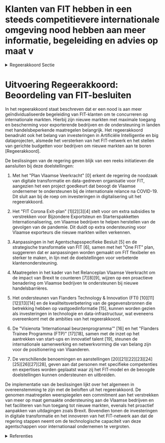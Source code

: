 # Klanten van FIT hebben in een steeds competitievere internationale omgeving nood hebben aan meer informatie, begeleiding en advies op maat v

<details>
        <summary>Regeerakkoord Sectie </summary>
        <p>4.3.1 Klanten van FIT hebben in een steeds competitievere internationale omgeving nood hebben aan meer informatie, begeleiding en advies op maat van hun bedrijf. We maken daarom tijd vrij voor meer geïndividu-aliseerde begeleiding door Landen met wie de EU Handels- en/of Investeringsakkoorden zal afsluiten of recent akkoorden mee afgesloten heeft als nieuwe markten met maximale toegang en bescherming voor onze exporterende bedrijven centraal te stellen. FIT heeft voortaan ook meer oog voor de onder-steuning van Vlaamse bedrijven in landen die ermee dreigen handelsbeperkende maatregelen te nemen. Voor het investeringsluik betekent de toe - genomen nood aan maatwerk een uitge-sprokener vorm van dienstverlening speci-fiek voor de buitenlandse investeerders onder meer door de juridische erkenning van FIT als erkend ondernemersloket en de dringende stroomlijning van verschillende administratieve processen die nu als belemmerend beschouwd worden door buitenlandse investeerders o.a. i.v.m. visa, werkvergunningen, bewijs van beroeps-bekwaamheid, … FIT investeert meer in Artificiële Intelligentie en big dataprojecten om basisinformatie zonder tussenschakels rechtstreeks tot bij de klant te brengen, in samenwerking met VLAIO. FIT blijft ook investeren in een voldoende groot, stabiel en performant buitenlands netwerk dat tegemoet kan komen aan de verwachtingen van het stijgend aantal sterk geïndividualiseerde vragen van de bedrijven. Om binnen Europa in de topgroep te blijven van de leidende exporterende naties (15de wereldwijd) en om minstens onze toppositie als locatie voor buitenlandse investeringen (5de binnen Europa) te behouden, wordt het FIT netwerk verder versterkt. FIT zet een gericht budget voor financiële stimuli in dat bedrijven aanzet tot het aanboren van nieuwe markten en nieuwe opportuniteiten. </p>
        </details> 

# Uitvoering Regeerakkoord: Beoordeling van FIT-besluiten

In het regeerakkoord staat beschreven dat er een nood is aan meer geïndividualiseerde begeleiding van FIT-klanten om te concurreren op internationale markten. Hierbij zijn nieuwe markten met maximale toegang en bescherming voor exporterende bedrijven en de ondersteuning in landen met handelsbeperkende maatregelen belangrijk. Het regeerakkoord benadrukt ook het belang van investeringen in Artificiële Intelligentie en big dataprojecten, alsmede het versterken van het FIT-netwerk en het stellen van gerichte budgetten voor bedrijven om nieuwe markten aan te boren [Regeerakkoord].

De beslissingen van de regering geven blijk van een reeks initiatieven die aansluiten bij deze doelstellingen:

1. Met het "Plan Vlaamse Veerkracht" \[0\] erkent de regering de noodzaak van digitale transformatie en data-gedreven organisatie voor FIT, aangezien het een project goedkeurt dat beoogt de Vlaamse ondernemer te ondersteunen bij de internationale relance na COVID-19. Dit sluit aan bij de roep om investeringen in digitalisering uit het regeerakkoord.

2. Het "FIT Corona Exit-plan" \[1\]\[2\]\[3\]\[4\] stelt voor om extra subsidies te verstrekken voor Bijzondere Exportsteun en Starterspakketten Internationalisering, om Vlaamse bedrijven te helpen herstellen van de gevolgen van de pandemie. Dit duidt op extra ondersteuning voor Vlaamse exporteurs die nieuwe markten willen verkennen.

3. Aanpassingen in het Agentschapsspecifieke Besluit \[5\] en de strategische transformatie van FIT \[6\], samen met het "One FIT" plan, suggereren dat er aanpassingen worden gemaakt om FIT flexibeler en sterker te maken, in lijn met de doelstellingen voor verbeterde klantenondersteuning.

4. Maatregelen in het kader van het Relanceplan Vlaamse Veerkracht om de impact van Brexit te counteren \[7\]\[8\]\[9\], wijzen op een proactieve benadering om Vlaamse bedrijven te ondersteunen bij nieuwe handelsbarrières.

5. Het ondersteunen van Flanders Technology & Innovation (FTI) \[10\]\[11\]\[12\]\[13\]\[14\] en de kwaliteitsverbetering van de gegevensbronnen die betrekking hebben op vastgoedinformatie \[15\], kunnen worden gezien als investeringen in technologie en data-infrastructuur, wat eveneens overeenkomt met de ambities van het regeerakkoord.

6. De "Visienota 'Internationaal beurzenprogramma'" \[16\] en het "Flanders Trainee Programma (FTP)" \[17\]\[18\], samen met de inzet op het aantrekken van start-ups en innovatief talent \[19\], steunen de internationale samenwerking en netwerkvorming die van belang zijn voor de positionering van Vlaanderen.

7. De verschillende benoemingen en aanstellingen \[20\]\[21\]\[22\]\[23\]\[24\]\[25\]\[26\]\[27\]\[28\], geven aan dat personen met specifieke competenties en expertises worden geplaatst waar zij het FIT-model en de beoogde doelstellingen kunnen ondersteunen en uitbreiden.

De implementatie van de beslissingen lijkt over het algemeen in overeenstemming te zijn met de beloften uit het regeerakkoord. De genomen maatregelen weerspiegelen een commitment aan het verstrekken van meer op maat gemaakte ondersteuning aan de Vlaamse bedrijven en het faciliteren van hun toegang tot nieuwe markten, evenals het proactief aanpakken van uitdagingen zoals Brexit. Bovendien tonen de investeringen in digitale transformatie en het innoveren van het FIT-netwerk aan dat de regering stappen neemt om de technologische capaciteit van deze agentschappen voor internationaal ondernemen te vergroten.

<details>
        <summary> Referenties</summary>
        
**[\[0\]](https://beslissingenvlaamseregering.vlaanderen.be/?search=Plan%20Vlaamse%20Veerkracht%3A%20FIT%20%E2%80%93%20Datagedreven%20organisatie%20%26%20Digitalisering%20dienstverlening&dateOption=select&startDate=2021-06-18T08%3A00%3A00Z&endDate=2021-06-18T08%3A00%3A00Z)** : **(2021-06-18)** Plan Vlaamse Veerkracht: FIT – Datagedreven organisatie & Digitalisering dienstverlening 

**[\[1\]](https://beslissingenvlaamseregering.vlaanderen.be/?search=FIT%20Corona%20Exit-plan%3A%20extra%20subsidies%20voor%20Bijzondere%20Exportsteun%20en%20voor%20Starterspakketten%20Internationalisering&dateOption=select&startDate=2020-07-17T08%3A00%3A00Z&endDate=2020-07-17T08%3A00%3A00Z)** : **(2020-07-17)** FIT Corona Exit-plan: extra subsidies voor Bijzondere Exportsteun en voor Starterspakketten Internationalisering 

**[\[2\]](https://beslissingenvlaamseregering.vlaanderen.be/?search=FIT%20Corona%20Exit-plan%3A%20extra%20subsidies%20voor%20Bijzondere%20Exportsteun%20en%20voor%20Starterspakketten%20Internationalisering&dateOption=select&startDate=2020-09-04T08%3A00%3A00Z&endDate=2020-09-04T08%3A00%3A00Z)** : **(2020-09-04)** FIT Corona Exit-plan: extra subsidies voor Bijzondere Exportsteun en voor Starterspakketten Internationalisering 

**[\[3\]](https://beslissingenvlaamseregering.vlaanderen.be/?search=FIT%20Corona%20Exit-plan%20en%20VLAM%20Corona%20Exit-plan&dateOption=select&startDate=2020-06-05T08%3A00%3A00Z&endDate=2020-06-05T08%3A00%3A00Z)** : **(2020-06-05)** FIT Corona Exit-plan en VLAM Corona Exit-plan 

**[\[4\]](https://beslissingenvlaamseregering.vlaanderen.be/?search=Regels%20toekenning%20subsidies%20bijzondere%20crisissteun%20internationalisering%20en%20starterspakketten%20internationalisering%20voor%20activiteiten%20ter%20bevordering%20van%20internationaal%20ondernemen&dateOption=select&startDate=2022-10-28T08%3A00%3A00Z&endDate=2022-10-28T08%3A00%3A00Z)** : **(2022-10-28)** Regels toekenning subsidies bijzondere crisissteun internationalisering en starterspakketten internationalisering voor activiteiten ter bevordering van internationaal ondernemen 

**[\[5\]](https://beslissingenvlaamseregering.vlaanderen.be/?search=Wijziging%20Agentschapsspecifiek%20Besluit%20Vlaams%20Agentschap%20voor%20Internationaal%20Ondernemen%20%28FIT%29&dateOption=select&startDate=2023-10-27T08%3A00%3A00Z&endDate=2023-10-27T08%3A00%3A00Z)** : **(2023-10-27)** Wijziging Agentschapsspecifiek Besluit Vlaams Agentschap voor Internationaal Ondernemen (FIT) 

**[\[6\]](https://beslissingenvlaamseregering.vlaanderen.be/?search=One%20FIT%3A%20strategische%20transformatie%20van%20Flanders%20Investment%20%26%20Trade&dateOption=select&startDate=2023-10-27T08%3A00%3A00Z&endDate=2023-10-27T08%3A00%3A00Z)** : **(2023-10-27)** One FIT: strategische transformatie van Flanders Investment & Trade 

**[\[7\]](https://beslissingenvlaamseregering.vlaanderen.be/?search=Maatregelen%20internationaal%20ondernemen%20voor%20de%20door%20de%20brexit%20ge%C3%AFmpacteerde%20bedrijven%20in%20het%20kader%20van%20het%20Relanceplan%20Vlaamse%20Veerkracht%3A%2030%20miljoen%20euro%20voor%20FIT&dateOption=select&startDate=2020-12-18T09%3A00%3A00Z&endDate=2020-12-18T09%3A00%3A00Z)** : **(2020-12-18)** Maatregelen internationaal ondernemen voor de door de brexit geïmpacteerde bedrijven in het kader van het Relanceplan Vlaamse Veerkracht: 30 miljoen euro voor FIT 

**[\[8\]](https://beslissingenvlaamseregering.vlaanderen.be/?search=%28Steun%29maatregelen%20voor%20door%20Brexit%20ge%C3%AFmpacteerde%20bedrijven&dateOption=select&startDate=2020-12-18T09%3A00%3A00Z&endDate=2020-12-18T09%3A00%3A00Z)** : **(2020-12-18)** (Steun)maatregelen voor door Brexit geïmpacteerde bedrijven 

**[\[9\]](https://beslissingenvlaamseregering.vlaanderen.be/?search=Plan%20Vlaamse%20Veerkracht%3A%20Maatregelen%20met%20betrekking%20tot%20het%20internationaal%20ondernemen%20ten%20behoeve%20van%20de%20door%20de%20Brexit%20ge%C3%AFmpacteerde%20bedrijven&dateOption=select&startDate=2022-03-18T09%3A00%3A00Z&endDate=2022-03-18T09%3A00%3A00Z)** : **(2022-03-18)** Plan Vlaamse Veerkracht: Maatregelen met betrekking tot het internationaal ondernemen ten behoeve van de door de Brexit geïmpacteerde bedrijven 

**[\[10\]](https://beslissingenvlaamseregering.vlaanderen.be/?search=Oprichting%20van%20Flanders%20Technology%20%26%20Innovation%20BV%20%28FTI%29&dateOption=select&startDate=2022-11-25T11%3A00%3A00Z&endDate=2022-11-25T11%3A00%3A00Z)** : **(2022-11-25)** Oprichting van Flanders Technology & Innovation BV (FTI) 

**[\[11\]](https://beslissingenvlaamseregering.vlaanderen.be/?search=Flanders%20Technology%20International%20vzw%20%28F.T.I%20vzw%29%2C%20Instituut%20voor%20Landbouw-%2C%20Visserij-%20en%20Voedingsonderzoek%20%28ILVO%29%2C%20Instituut%20voor%20Tropische%20Geneeskunde%20%28ITG%29%20en%20SYNTRA-opleidingscentra%3A%20subsidie%20compensatie%20energiekosten&dateOption=select&startDate=2022-12-23T09%3A00%3A00Z&endDate=2022-12-23T09%3A00%3A00Z)** : **(2022-12-23)** Flanders Technology International vzw (F.T.I vzw), Instituut voor Landbouw-, Visserij- en Voedingsonderzoek (ILVO), Instituut voor Tropische Geneeskunde (ITG) en SYNTRA-opleidingscentra: subsidie compensatie energiekosten 

**[\[12\]](https://beslissingenvlaamseregering.vlaanderen.be/?search=Flanders%20Technology%20%26%20Innovation%20%28FTI%29%3A%20verankering%20van%20de%20event-entertainmentsector%20in%20Vlaanderen%20gekoppeld%20aan%20een%20reconversie%20van%20de%20Rupelregio&dateOption=select&startDate=2023-06-16T08%3A00%3A00Z&endDate=2023-06-16T08%3A00%3A00Z)** : **(2023-06-16)** Flanders Technology & Innovation (FTI): verankering van de event-entertainmentsector in Vlaanderen gekoppeld aan een reconversie van de Rupelregio 

**[\[13\]](https://beslissingenvlaamseregering.vlaanderen.be/?search=Convenant%202024-2028%20Flanders%20Technology%20International%20vzw&dateOption=select&startDate=2023-12-22T09%3A00%3A00Z&endDate=2023-12-22T09%3A00%3A00Z)** : **(2023-12-22)** Convenant 2024-2028 Flanders Technology International vzw 

**[\[14\]](https://beslissingenvlaamseregering.vlaanderen.be/?search=Flanders%20Technology%20%26%20Innovation%20%28FTI%29%3A%20governancemodel%20voor%20de%20verankering%20van%20de%20event-entertainmentsector%20in%20Vlaanderen%20gekoppeld%20aan%20een%20reconversie%20van%20de%20Rupelregio&dateOption=select&startDate=2023-10-06T08%3A00%3A00Z&endDate=2023-10-06T08%3A00%3A00Z)** : **(2023-10-06)** Flanders Technology & Innovation (FTI): governancemodel voor de verankering van de event-entertainmentsector in Vlaanderen gekoppeld aan een reconversie van de Rupelregio 

**[\[15\]](https://beslissingenvlaamseregering.vlaanderen.be/?search=Plan%20Vlaamse%20Veerkracht%3A%20ontwikkeling%2C%20uitrol%20en%20beheer%20en%20exploitatie%20van%20het%20Vlaams%20Vastgoed%20Informatie%20Platform&dateOption=select&startDate=2021-03-19T09%3A00%3A00Z&endDate=2021-03-19T09%3A00%3A00Z)** : **(2021-03-19)** Plan Vlaamse Veerkracht: ontwikkeling, uitrol en beheer en exploitatie van het Vlaams Vastgoed Informatie Platform 

**[\[16\]](https://beslissingenvlaamseregering.vlaanderen.be/?search=Visienota%20%27Internationaal%20beurzenprogramma%27&dateOption=select&startDate=2021-07-09T08%3A00%3A00Z&endDate=2021-07-09T08%3A00%3A00Z)** : **(2021-07-09)** Visienota 'Internationaal beurzenprogramma' 

**[\[17\]](https://beslissingenvlaamseregering.vlaanderen.be/?search=Flanders%20Trainee%20Programma%20%28FTP%29%3A%20wijzigingsbesluit&dateOption=select&startDate=2022-07-08T08%3A00%3A00Z&endDate=2022-07-08T08%3A00%3A00Z)** : **(2022-07-08)** Flanders Trainee Programma (FTP): wijzigingsbesluit 

**[\[18\]](https://beslissingenvlaamseregering.vlaanderen.be/?search=Flanders%20Trainee%20Programma%20%28FTP%29%3A%20wijzigingsbesluit%20subsidi%C3%ABring%20van%20stages%20bij%20multilaterale%20organisaties&dateOption=select&startDate=2022-09-09T08%3A00%3A00Z&endDate=2022-09-09T08%3A00%3A00Z)** : **(2022-09-09)** Flanders Trainee Programma (FTP): wijzigingsbesluit subsidiëring van stages bij multilaterale organisaties 

**[\[19\]](https://beslissingenvlaamseregering.vlaanderen.be/?search=Visienota%20%27Vlaanderen%20als%20aantrekkingspool%20voor%20start-ups%20en%20innovatief%20ondernemend%20talent%27&dateOption=select&startDate=2020-07-10T08%3A00%3A00Z&endDate=2020-07-10T08%3A00%3A00Z)** : **(2020-07-10)** Visienota 'Vlaanderen als aantrekkingspool voor start-ups en innovatief ondernemend talent' 

**[\[20\]](https://beslissingenvlaamseregering.vlaanderen.be/?search=Vlaams%20Agentschap%20voor%20Internationaal%20Ondernemen%20%28FIT%29%3A%20benoeming%20lid%20raad%20van%20bestuur&dateOption=select&startDate=2021-10-22T08%3A00%3A00Z&endDate=2021-10-22T08%3A00%3A00Z)** : **(2021-10-22)** Vlaams Agentschap voor Internationaal Ondernemen (FIT): benoeming lid raad van bestuur 

**[\[21\]](https://beslissingenvlaamseregering.vlaanderen.be/?search=Vlaams%20Agentschap%20voor%20Internationaal%20Ondernemen%20%28FIT%29%3A%20aanstelling%20van%20een%20bedrijfsrevisor&dateOption=select&startDate=2019-12-13T09%3A00%3A00Z&endDate=2019-12-13T09%3A00%3A00Z)** : **(2019-12-13)** Vlaams Agentschap voor Internationaal Ondernemen (FIT): aanstelling van een bedrijfsrevisor 

**[\[22\]](https://beslissingenvlaamseregering.vlaanderen.be/?search=Raad%20van%20bestuur%20Vlaams%20Agentschap%20voor%20Internationaal%20Ondernemen%20%28FIT%29%3A%20benoeming%20leden&dateOption=select&startDate=2020-05-29T08%3A00%3A00Z&endDate=2020-05-29T08%3A00%3A00Z)** : **(2020-05-29)** Raad van bestuur Vlaams Agentschap voor Internationaal Ondernemen (FIT): benoeming leden 

**[\[23\]](https://beslissingenvlaamseregering.vlaanderen.be/?search=Benoeming%20directeur-generaal%20Vlaams%20Agentschap%20voor%20Internationaal%20Ondernemen%20%20%28FIT%29&dateOption=select&startDate=2021-11-26T09%3A00%3A00Z&endDate=2021-11-26T09%3A00%3A00Z)** : **(2021-11-26)** Benoeming directeur-generaal Vlaams Agentschap voor Internationaal Ondernemen  (FIT) 

**[\[24\]](https://beslissingenvlaamseregering.vlaanderen.be/?search=Vlaams%20Agentschap%20voor%20Internationaal%20Ondernemen%20%28FIT%29%3A%20benoeming%20regeringscommissaris&dateOption=select&startDate=2021-03-19T09%3A00%3A00Z&endDate=2021-03-19T09%3A00%3A00Z)** : **(2021-03-19)** Vlaams Agentschap voor Internationaal Ondernemen (FIT): benoeming regeringscommissaris 

**[\[25\]](https://beslissingenvlaamseregering.vlaanderen.be/?search=Flanders%20Investment%20%26%20Trade%20%28FIT%29%3A%20benoeming%20directeur-generaal&dateOption=select&startDate=2023-10-20T08%3A00%3A00Z&endDate=2023-10-20T08%3A00%3A00Z)** : **(2023-10-20)** Flanders Investment & Trade (FIT): benoeming directeur-generaal 

**[\[26\]](https://beslissingenvlaamseregering.vlaanderen.be/?search=Raad%20van%20bestuur%20Vlaams%20Agentschap%20voor%20Internationaal%20Ondernemen%20%28FIT%29%3A%20benoeming%20onafhankelijke%20leden&dateOption=select&startDate=2020-10-30T09%3A00%3A00Z&endDate=2020-10-30T09%3A00%3A00Z)** : **(2020-10-30)** Raad van bestuur Vlaams Agentschap voor Internationaal Ondernemen (FIT): benoeming onafhankelijke leden 

**[\[27\]](https://beslissingenvlaamseregering.vlaanderen.be/?search=Raad%20van%20bestuur%20Agentschap%20voor%20Internationaal%20Ondernemen%20%28FIT%29%3A%20vervanging%20lid&dateOption=select&startDate=2022-09-16T08%3A00%3A00Z&endDate=2022-09-16T08%3A00%3A00Z)** : **(2022-09-16)** Raad van bestuur Agentschap voor Internationaal Ondernemen (FIT): vervanging lid 

**[\[28\]](https://beslissingenvlaamseregering.vlaanderen.be/?search=Eervol%20ontslag%20leidend%20ambtenaar%20Flanders%20Investment%20%26%20Trade%20%28FIT%29%20en%20vacantverklaring%20functie&dateOption=select&startDate=2021-11-26T09%3A00%3A00Z&endDate=2021-11-26T09%3A00%3A00Z)** : **(2021-11-26)** Eervol ontslag leidend ambtenaar Flanders Investment & Trade (FIT) en vacantverklaring functie 
        </details> 

